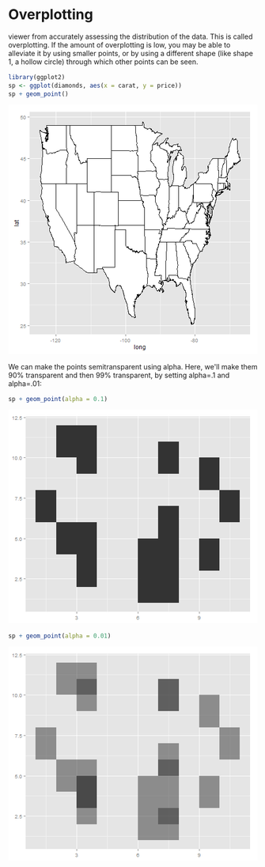Overplotting
========================================================

viewer from accurately assessing the distribution of the data. This is called overplotting.
If the amount of overplotting is low, you may be able to alleviate it by using smaller
points, or by using a different shape (like shape 1, a hollow circle) through which other
points can be seen.

```r
library(ggplot2)
sp <- ggplot(diamonds, aes(x = carat, y = price))
sp + geom_point()
```

![plot of chunk unnamed-chunk-1](figure/unnamed-chunk-1.png) 


We can make the points semitransparent using alpha.
Here, we'll make them 90% transparent and then 99% transparent, by setting alpha=.1 and alpha=.01:


```r
sp + geom_point(alpha = 0.1)
```

![plot of chunk unnamed-chunk-2](figure/unnamed-chunk-21.png) 

```r
sp + geom_point(alpha = 0.01)
```

![plot of chunk unnamed-chunk-2](figure/unnamed-chunk-22.png) 



